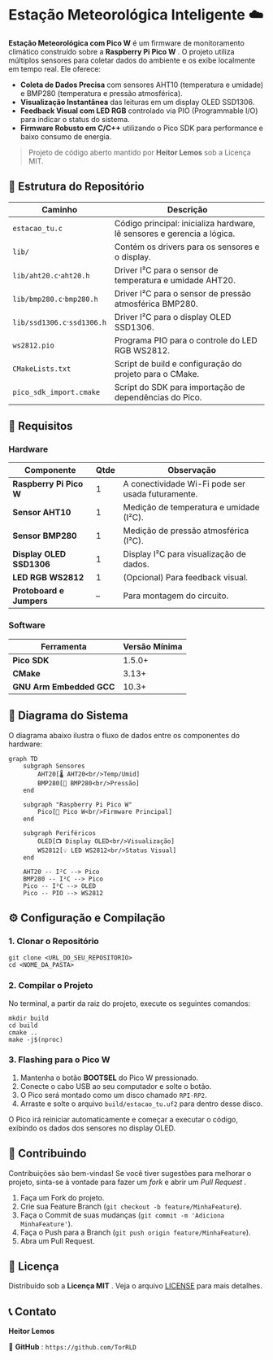 # Estação Meteorológica Inteligente ☁️

**Estação Meteorológica com Pico W** é um firmware de monitoramento climático construído sobre a  **Raspberry Pi Pico W** . O projeto utiliza múltiplos sensores para coletar dados do ambiente e os exibe localmente em tempo real. Ele oferece:

* **Coleta de Dados Precisa** com sensores AHT10 (temperatura e umidade) e BMP280 (temperatura e pressão atmosférica).
* **Visualização Instantânea** das leituras em um display OLED SSD1306.
* **Feedback Visual com LED RGB** controlado via PIO (Programmable I/O) para indicar o status do sistema.
* **Firmware Robusto em C/C++** utilizando o Pico SDK para performance e baixo consumo de energia.

> Projeto de código aberto mantido por **Heitor Lemos** sob a Licença MIT.

## 📂 Estrutura do Repositório

| **Caminho**                | **Descrição**                                                      |
| -------------------------------- | -------------------------------------------------------------------------- |
| `estacao_tu.c`                 | Código principal: inicializa hardware, lê sensores e gerencia a lógica. |
| `lib/`                         | Contém os drivers para os sensores e o display.                           |
| `lib/aht20.c`·`aht20.h`     | Driver I²C para o sensor de temperatura e umidade AHT20.                  |
| `lib/bmp280.c`·`bmp280.h`   | Driver I²C para o sensor de pressão atmosférica BMP280.                 |
| `lib/ssd1306.c`·`ssd1306.h` | Driver I²C para o display OLED SSD1306.                                   |
| `ws2812.pio`                   | Programa PIO para o controle do LED RGB WS2812.                            |
| `CMakeLists.txt`               | Script de build e configuração do projeto para o CMake.                  |
| `pico_sdk_import.cmake`        | Script do SDK para importação de dependências do Pico.                  |

## 🔧 Requisitos

### Hardware

| **Componente**           | **Qtde** | **Observação**                            |
| ------------------------------ | -------------- | ------------------------------------------------- |
| **Raspberry Pi Pico W**  | 1              | A conectividade Wi-Fi pode ser usada futuramente. |
| **Sensor AHT10**         | 1              | Medição de temperatura e umidade (I²C).        |
| **Sensor BMP280**        | 1              | Medição de pressão atmosférica (I²C).        |
| **Display OLED SSD1306** | 1              | Display I²C para visualização de dados.        |
| **LED RGB WS2812**       | 1              | (Opcional) Para feedback visual.                  |
| **Protoboard e Jumpers** | –             | Para montagem do circuito.                        |

### Software

| **Ferramenta**           | **Versão Mínima** |
| ------------------------------ | ------------------------- |
| **Pico SDK**             | 1.5.0+                    |
| **CMake**                | 3.13+                     |
| **GNU Arm Embedded GCC** | 10.3+                     |

## 📡 Diagrama do Sistema

O diagrama abaixo ilustra o fluxo de dados entre os componentes do hardware:

```mermaid
graph TD
    subgraph Sensores
        AHT20[🌡️ AHT20<br/>Temp/Umid]
        BMP280[💨 BMP280<br/>Pressão]
    end

    subgraph "Raspberry Pi Pico W"
        Pico[🤖 Pico W<br/>Firmware Principal]
    end

    subgraph Periféricos
        OLED[📺 Display OLED<br/>Visualização]
        WS2812[💡 LED WS2812<br/>Status Visual]
    end

    AHT20 -- I²C --> Pico
    BMP280 -- I²C --> Pico
    Pico -- I²C --> OLED
    Pico -- PIO --> WS2812

```

## ⚙️ Configuração e Compilação

### 1. Clonar o Repositório

```
git clone <URL_DO_SEU_REPOSITORIO>
cd <NOME_DA_PASTA>

```

### 2. Compilar o Projeto

No terminal, a partir da raiz do projeto, execute os seguintes comandos:

```
mkdir build
cd build
cmake ..
make -j$(nproc)

```

### 3. Flashing para o Pico W

1. Mantenha o botão **BOOTSEL** do Pico W pressionado.
2. Conecte o cabo USB ao seu computador e solte o botão.
3. O Pico será montado como um disco chamado `RPI-RP2`.
4. Arraste e solte o arquivo `build/estacao_tu.uf2` para dentro desse disco.

O Pico irá reiniciar automaticamente e começar a executar o código, exibindo os dados dos sensores no display OLED.

## 🤝 Contribuindo

Contribuições são bem-vindas! Se você tiver sugestões para melhorar o projeto, sinta-se à vontade para fazer um *fork* e abrir um  *Pull Request* .

1. Faça um Fork do projeto.
2. Crie sua Feature Branch (`git checkout -b feature/MinhaFeature`).
3. Faça o Commit de suas mudanças (`git commit -m 'Adiciona MinhaFeature'`).
4. Faça o Push para a Branch (`git push origin feature/MinhaFeature`).
5. Abra um Pull Request.

## 📝 Licença

Distribuído sob a  **Licença MIT** . Veja o arquivo [LICENSE](LICENSE) para mais detalhes.

## 📞 Contato

**Heitor Lemos**

🔗  **GitHub** : `https://github.com/TorRLD`
